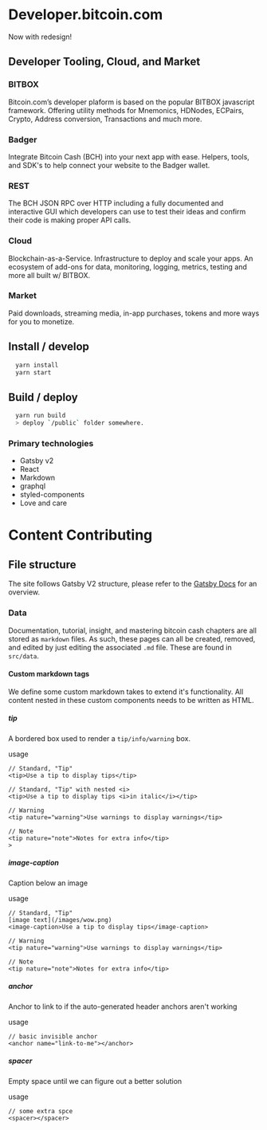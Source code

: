 # Developer.bitcoin.com

Now with redesign!

## Developer Tooling, Cloud, and Market

### BITBOX

Bitcoin.com’s developer plaform is based on the popular BITBOX javascript framework. Offering utility methods for Mnemonics, HDNodes, ECPairs, Crypto, Address conversion, Transactions and much more.

### Badger

Integrate Bitcoin Cash (BCH) into your next app with ease. Helpers, tools, and SDK's to help connect your website to the Badger wallet.

### REST

The BCH JSON RPC over HTTP including a fully documented and interactive GUI which developers can use to test their ideas and confirm their code is making proper API calls.

### Cloud

Blockchain-as-a-Service. Infrastructure to deploy and scale your apps. An ecosystem of add-ons for data, monitoring, logging, metrics, testing and more all built w/ BITBOX.

### Market

Paid downloads, streaming media, in-app purchases, tokens and more ways for you to monetize.

## Install / develop

```sh
  yarn install
  yarn start
```

## Build / deploy

```sh
  yarn run build
  > deploy `/public` folder somewhere.
```

### Primary technologies

- Gatsby v2
- React
- Markdown
- graphql
- styled-components
- Love and care

# Content Contributing

## File structure

The site follows Gatsby V2 structure, please refer to the [Gatsby Docs](https://next.gatsbyjs.org/) for an overview.

### Data

Documentation, tutorial, insight, and mastering bitcoin cash chapters are all stored as `markdown` files. As such, these pages can all be created, removed, and edited by just editing the associated `.md` file.
These are found in `src/data`.

#### Custom markdown tags

We define some custom markdown takes to extend it's functionality.
All content nested in these custom components needs to be written as HTML.

##### tip

A bordered box used to render a `tip/info/warning` box.

usage

```
// Standard, "Tip"
<tip>Use a tip to display tips</tip>

// Standard, "Tip" with nested <i>
<tip>Use a tip to display tips <i>in italic</i></tip>

// Warning
<tip nature="warning">Use warnings to display warnings</tip>

// Note
<tip nature="note">Notes for extra info</tip>
>
```

##### image-caption

Caption below an image

usage

```
// Standard, "Tip"
[image text](/images/wow.png)
<image-caption>Use a tip to display tips</image-caption>

// Warning
<tip nature="warning">Use warnings to display warnings</tip>

// Note
<tip nature="note">Notes for extra info</tip>
```

##### anchor

Anchor to link to if the auto-generated header anchors aren't working

usage

```
// basic invisible anchor
<anchor name="link-to-me"></anchor>
```

##### spacer

Empty space until we can figure out a better solution

usage

```
// some extra spce
<spacer></spacer>
```
